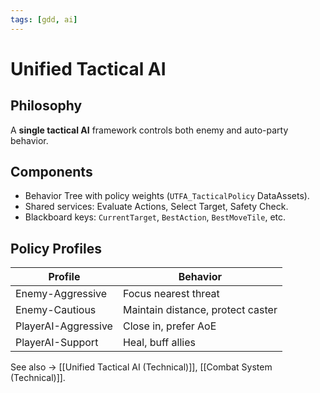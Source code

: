 ```yaml
---
tags: [gdd, ai]
---
```


# Unified Tactical AI

## Philosophy
A **single tactical AI** framework controls both enemy and auto-party behavior.

## Components
- Behavior Tree with policy weights (`UTFA_TacticalPolicy` DataAssets).  
- Shared services: Evaluate Actions, Select Target, Safety Check.  
- Blackboard keys: `CurrentTarget`, `BestAction`, `BestMoveTile`, etc.

## Policy Profiles
| Profile | Behavior |
|----------|-----------|
| Enemy-Aggressive | Focus nearest threat |
| Enemy-Cautious | Maintain distance, protect caster |
| PlayerAI-Aggressive | Close in, prefer AoE |
| PlayerAI-Support | Heal, buff allies |

See also → [[Unified Tactical AI (Technical)]], [[Combat System (Technical)]].
